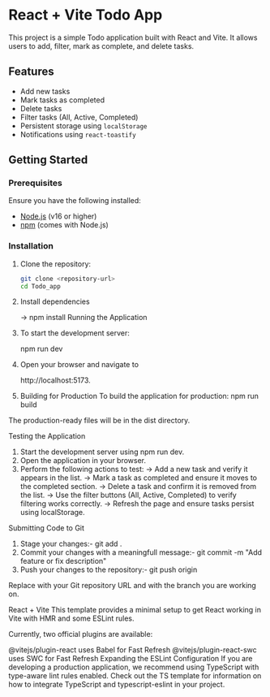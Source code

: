 # React + Vite Todo App

This project is a simple Todo application built with React and Vite. It allows users to add, filter, mark as complete, and delete tasks.

## Features

- Add new tasks
- Mark tasks as completed
- Delete tasks
- Filter tasks (All, Active, Completed)
- Persistent storage using `localStorage`
- Notifications using `react-toastify`

## Getting Started

### Prerequisites

Ensure you have the following installed:

- [Node.js](https://nodejs.org/) (v16 or higher)
- [npm](https://www.npmjs.com/) (comes with Node.js)

### Installation

1. Clone the repository:

   ```bash
   git clone <repository-url>
   cd Todo_app

2. Install dependencies

    -> npm install
    Running the Application

3. To start the development server:

    npm run dev

4. Open your browser and navigate to

   http://localhost:5173.

5. Building for Production
To build the application for production:   npm run build




The production-ready files will be in the dist directory.

Testing the Application
1. Start the development server using npm run dev.
2. Open the application in your browser.
3. Perform the following actions to test:
        -> Add a new task and verify it appears in the list.
        -> Mark a task as completed and ensure it moves to the completed section.
        -> Delete a task and confirm it is removed from the list.
        -> Use the filter buttons (All, Active, Completed) to verify filtering works correctly.
        -> Refresh the page and ensure tasks persist using localStorage.




Submitting Code to Git

1. Stage your changes:- git add .
2. Commit your changes with a meaningfull message:- git commit -m "Add feature or fix description"
3. Push your changes to the repository:- git push origin <branch-name>



Replace <repository-url> with your Git repository URL and <branch-name> with the branch you are working on.


React + Vite
This template provides a minimal setup to get React working in Vite with HMR and some ESLint rules.

Currently, two official plugins are available:

@vitejs/plugin-react uses Babel for Fast Refresh
@vitejs/plugin-react-swc uses SWC for Fast Refresh
Expanding the ESLint Configuration
If you are developing a production application, we recommend using TypeScript with type-aware lint rules enabled. Check out the TS template for information on how to integrate TypeScript and typescript-eslint in your project.


